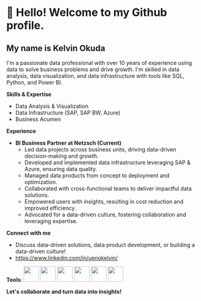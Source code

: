 # 👋 Hello! Welcome to my Github profile.
## My name is Kelvin Okuda

I'm a passionate data professional with over 10 years of experience using data to solve business problems and drive growth.  I'm skilled in data analysis, data visualization, and data infrastructure with tools like SQL, Python, and Power BI. 

**Skills & Expertise**

* Data Analysis & Visualization
* Data Infrastructure (SAP, SAP BW, Azure)
* Business Acumen

**Experience**

* **BI Business Partner at Netzsch (Current)**
    * Led data projects across business units, driving data-driven decision-making and growth.
    * Developed and implemented data infrastructure leveraging SAP & Azure, ensuring data quality.
    * Managed data products from concept to deployment and optimization.
    * Collaborated with cross-functional teams to deliver impactful data solutions.
    * Empowered users with insights, resulting in cost reduction and improved efficiency.
    * Advocated for a data-driven culture, fostering collaboration and leveraging expertise.

**Connect with me**

* Discuss data-driven solutions, data product development, or building a data-driven culture!
* https://www.linkedin.com/in/uenokelvin/

**Tools**:
<img loading="lazy" src="https://cdn.jsdelivr.net/gh/devicons/devicon@latest/icons/jupyter/jupyter-original.svg" width="40" height="40"/> 
<img loading="lazy" src="https://cdn.jsdelivr.net/gh/devicons/devicon@latest/icons/azure/azure-original.svg" width="40" height="40"/>
<img loading="lazy" src="https://cdn.jsdelivr.net/gh/devicons/devicon@latest/icons/microsoftsqlserver/microsoftsqlserver-original.svg" width="40" height="40"/>
<img loading="lazy" src="https://cdn.jsdelivr.net/gh/devicons/devicon@latest/icons/mysql/mysql-original.svg" width="40" height="40"/>
<img loading="lazy" src="https://cdn.jsdelivr.net/gh/devicons/devicon@latest/icons/postgresql/postgresql-original.svg" width="40" height="40"/>
<img loading="lazy" src="https://cdn.jsdelivr.net/gh/devicons/devicon@latest/icons/python/python-original.svg" width="40" height="40"/>

**Let's collaborate and turn data into insights!**
